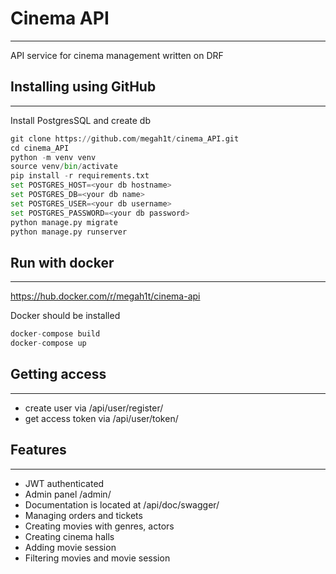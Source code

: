 # Cinema API

***

API service for cinema management written on DRF
## Installing using GitHub

***
Install PostgresSQL and create db

```python
git clone https://github.com/megah1t/cinema_API.git
cd cinema_API
python -m venv venv
source venv/bin/activate
pip install -r requirements.txt
set POSTGRES_HOST=<your db hostname>
set POSTGRES_DB=<your db name>
set POSTGRES_USER=<your db username>
set POSTGRES_PASSWORD=<your db password>
python manage.py migrate
python manage.py runserver
```


## Run with docker
***
https://hub.docker.com/r/megah1t/cinema-api

Docker should be installed

```python
docker-compose build
docker-compose up
```

## Getting access
***
- create user via /api/user/register/
- get access token via /api/user/token/

## Features
***
- JWT authenticated
- Admin panel /admin/
- Documentation is located at /api/doc/swagger/
- Managing orders and tickets
- Creating movies with genres, actors
- Creating cinema halls
- Adding movie session
- Filtering movies and movie session

